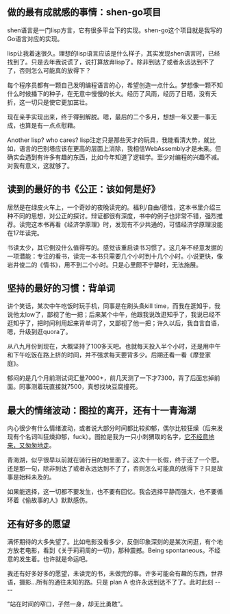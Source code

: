 ## 做的最有成就感的事情：shen-go项目

shen语言是一门lisp方言，它有很多平台下的实现。shen-go这个项目就是我写的Go语言对应的实现。

lisp让我着迷很久。理想的lisp语言应该是什么样子，其实发现shen语言时，已经找到了。只是去年我说谎了，说打算放弃lisp了。除非到达了或者永远达到不了了，否则怎么可能真的放得下？

每个程序员都有一颗自己发明编程语言的心，希望创造一点什么。梦想像一颗不知什么时候播下的种子，在无意中慢慢的长大。经历了风雨，经历了日晒，没有夭折，这一切只是使它更加茁壮。

现在亲手实现出来，终于得到解脱。嗯，最后的二个多月，想想一年又要一事无成，也算是有一点点慰藉。

Another lisp? who cares? lisp注定只是那些天才的玩具，我能看清大势，就比如，语言的巴别塔应该在更高的层面上消除，我相信WebAssembly才是未来。但确实会遇到有许多有趣的东西，比如今年知道了逻辑学。至少对编程的兴趣不减。对我有意义，这就够了。

## 读到的最好的书《公正：该如何是好》

居然是在绿皮火车上，一个奇妙的夜晚读完的。福利/自由/德性，这本书里介绍三种不同的思想，对公正的探讨。辩证都很有深度，书中的例子也非常不错，强烈推荐。读完这本书再看《经济学原理》时，发现有不少共通的，可惜经济学原理没能在17年读完。

书读太少，其它倒没什么值得写的。感觉该重启读书习惯了。这几年不经意发掘的一项潜能：专注的看书，读完一本书只需要几个小时到十几个小时。小说更快，像岩井俊二的《情书》，用不到二个小时。只是心里颇不宁静时，无法施展。

## 坚持的最好的习惯：背单词

讲个笑话，某次中午吃饭时玩手机，同事是在刷头条kill time，而我在逛知乎，我说他太low了，鄙视了他一把；后来某个中午，他跟我说改逛知乎了，我说已经不逛知乎了，把时间利用起来背单词了，又鄙视了他一把；许久以后，我自言自语，嗯，升级到逛quora了。

从八九月份到现在，大概坚持了100多天吧。也就每天投入半个小时，还是用中午和下午吃饭在路上挤的时间，并不强求每天要背多少。后期还看一看《摩登家庭》。

郁闷的是几个月前测试词汇量7000+，前几天测了一下才7300，背了后面忘掉前面。同事测着玩直接就7500，真想找块豆腐撞死。

## 最大的情绪波动：图拉的离开，还有十一青海湖

内心很少有什么情绪波动，或者说大部分时间都比较抑郁，偶尔比较狂燥（后来发现有个名词叫狂燥抑郁，fuck）。图拉是我为一只小刺猬取的名字，[它不经意地来，又匆匆地走](https://www.zhihu.com/question/28598281/answer/178174255)。

青海湖，似乎很早以前就在骑行目的地里面了。这次十一长假，终于还了一个愿。还是那一句，除非到达了或者永远达到不了了，否则怎么可能真的放得下？只是故事是始料未及的。

如果能选择，这一切都不要发生，也不要有回忆。我会选择平静而强大，也不要循环着《偷故事的人》默默感伤。

## 还有好多的愿望

满怀期待的大多失望了。比如电影没看多少，反倒印象深刻的是某次闲逛，有个地方放老电影，看到《关于莉莉周的一切》，那种震撼。Being spontaneous。不经意的发生着。也许就是命运吧。

我还有好多好多的愿望，未读完的书，未做完的事。许多可能会有趣的东西，世界语，摄影...所有的通往未知的路。只是 plan A 也许永远到达不了了。此时此刻 ----

“站在时间的窄口，孑然一身，却无比勇敢”。
